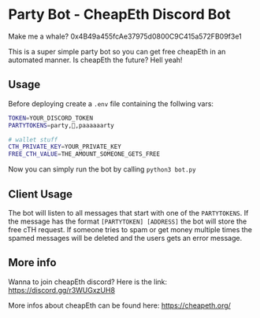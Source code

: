 # Party Bot - CheapEth Discord Bot
Make me a whale? 0x4B49a455fcAe37975d0800C9C415a572FB09f3e1

This is a super simple party bot so you can get free cheapEth in an automated manner.
Is cheapEth the future? Hell yeah!

## Usage

Before deploying create a `.env` file containing the follwing vars:

```Bash
TOKEN=YOUR_DISCORD_TOKEN
PARTYTOKENS=party,🚀,paaaaaarty

# wallet stuff
CTH_PRIVATE_KEY=YOUR_PRIVATE_KEY
FREE_CTH_VALUE=THE_AMOUNT_SOMEONE_GETS_FREE
```

Now you can simply run the bot by calling `python3 bot.py`

## Client Usage

The bot will listen to all messages that start with one of the `PARTYTOKENS`. If the message has the format `[PARTYTOKEN] [ADDRESS]` the bot will store the free cTH request. If someone tries to spam or get money multiple times the spamed messages will be deleted and the users gets an error message.

## More info

Wanna to join cheapEth discord? Here is the link: https://discord.gg/r3WUGxzUH8

More infos about cheapEth can be found here: https://cheapeth.org/
